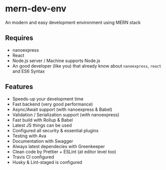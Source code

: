 # mern-dev-env

An modern and easy development environment using MERN stack

## Requires

- nanoexpress
- React
- Node.js server / Machine supports Node.js
- An good developer (like you) that already know about `nanoexpress`, `react` and ES6 Syntax

## Features

- Speeds-up your development time
- Fast backend (very good performance)
- Async/Await support (with nanoexpress & Babel)
- Validation / Serialization support (with nanoexpress)
- Fast build with Rollup & Babel
- Latest JS things can be used
- Configured all security & essential plugins
- Testing with Ava
- Documentation with Swagger
- Always latest dependecies with Greenkeeper
- Clean code by Prettier + ESLint (at editor level too)
- Travis CI configured
- Husky & Lint-staged is configured
